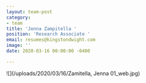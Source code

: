 ```yaml
---
layout: team-post
category:
- team
title: 'Jenna Zampitella '
position: 'Research Associate '
email: resumes@kingstondwight.com
image: ''
date: 2020-03-16 00:00:00 -0400

---
```

![](/uploads/2020/03/16/Zamitella, Jenna 01_web.jpg)